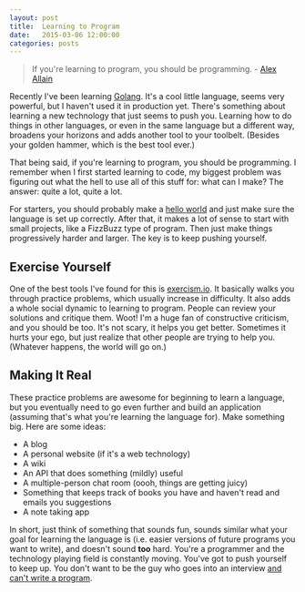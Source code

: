 ```yaml
---
layout: post
title:  Learning to Program
date:   2015-03-06 12:00:00
categories: posts
---
```


<blockquote>If you're learning to program, you should be programming. - <a href="http://www.cprogramming.com/how_to_learn_anything.html">Alex Allain</a></blockquote>

Recently I've been learning [Golang](http://golang.org). It's a cool little language, seems very powerful, but I haven't used it in production yet. There's something about learning a new technology that just seems to push you. Learning how to do things in other languages, or even in the same language but a different way, broadens your horizons and adds another tool to your toolbelt. (Besides your golden hammer, which is the best tool ever.)

That being said, if you're learning to program, you should be programming. I remember when I first started learning to code, my biggest problem was figuring out what the hell to use all of this stuff for: what can I make? The answer: quite a lot, quite a lot.

For starters, you should probably make a [hello world](https://en.wikipedia.org/wiki/%22Hello,_world!%22_program) and just make sure the language is set up correctly. After that, it makes a lot of sense to start with small projects, like a FizzBuzz type of program. Then just make things progressively harder and larger. The key is to keep pushing yourself.

## Exercise Yourself
One of the best tools I've found for this is [exercism.io](http://exercism.io). It basically walks you through practice problems, which usually increase in difficulty. It also adds a whole social dynamic to learning to program. People can review your solutions and critique them. Woot! I'm a huge fan of constructive criticism, and you should be too. It's not scary, it helps you get better. Sometimes it hurts your ego, but just realize that other people are trying to help you. (Whatever happens, the world will go on.)

## Making It Real
These practice problems are awesome for beginning to learn a language, but you eventually need to go even further and build an application (assuming that's what you're learning the language for). Make something big. Here are some ideas:

* A blog
* A personal website (if it's a web technology)
* A wiki
* An API that does something (mildly) useful
* A multiple-person chat room (oooh, things are getting juicy)
* Something that keeps track of books you have and haven't read and emails you suggestions
* A note taking app

In short, just think of something that sounds fun, sounds similar what your goal for learning the language is (i.e. easier versions of future programs you want to write), and doesn't sound **too** hard. You're a programmer and the technology playing field is constantly moving. You've got to push yourself to keep up. You don't want to be the guy who goes into an interview [and can't write a program](http://blog.codinghorror.com/why-cant-programmers-program/).
